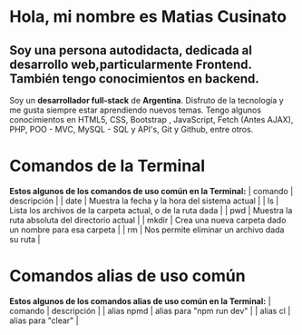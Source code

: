 # Hola, mi nombre es Matias Cusinato
##  Soy una persona autodidacta, dedicada al desarrollo web,particularmente Frontend. También tengo conocimientos en backend.
Soy un **desarrollador full-stack** de **Argentina**.
Disfruto de la tecnología y me gusta siempre estar aprendiendo nuevos temas. Tengo algunos conocimientos en  HTML5, CSS, Bootstrap , JavaScript, Fetch (Antes AJAX), PHP, POO - MVC, MySQL - SQL y API's, Git y Github, entre otros.

# Comandos de la Terminal 
**Estos algunos de los comandos de uso común en la Terminal:**
| comando | descripción |
| date    | Muestra la fecha y la hora del sistema actual |
| ls	  | Lista los archivos de la carpeta actual, o de la ruta dada |
| pwd     | Muestra la ruta absoluta del directorio actual |
| mkdir   | Crea una nueva carpeta dado un nombre para esa carpeta |
| rm	  | Nos permite eliminar un archivo dada su ruta |


# Comandos alias de uso común
**Estos algunos de los comandos alias de uso común en la Terminal:**
| comando | descripción |
| alias npmd | alias para "npm run dev" |
| alias cl | alias para "clear" |
